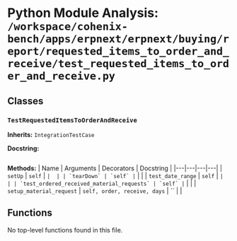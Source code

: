 # Python Module Analysis: `/workspace/cohenix-bench/apps/erpnext/erpnext/buying/report/requested_items_to_order_and_receive/test_requested_items_to_order_and_receive.py`

## Classes

### `TestRequestedItemsToOrderAndReceive`
**Inherits:** `IntegrationTestCase`


**Docstring:**
```

```

**Methods:**
| Name | Arguments | Decorators | Docstring |
|---|---|---|---|
| `setUp` | `self` | `` |  |
| `tearDown` | `self` | `` |  |
| `test_date_range` | `self` | `` |  |
| `test_ordered_received_material_requests` | `self` | `` |  |
| `setup_material_request` | `self, order, receive, days` | `` |  |





## Functions

No top-level functions found in this file.
